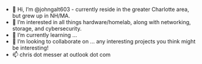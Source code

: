 - 👋 Hi, I’m @johngalt603 - currently reside in the greater Charlotte area, but grew up in NH/MA.
- 👀 I’m interested in all things hardware/homelab, along with networking, storage, and cybersecurity.
- 🌱 I’m currently learning ...
- 💞️ I’m looking to collaborate on ... any interesting projects you think might be interesting!
- 📫 chris dot messer at outlook dot com

<!---
johngalt603/johngalt603 is a ✨ special ✨ repository because its `README.md` (this file) appears on your GitHub profile.
You can click the Preview link to take a look at your changes.
--->
